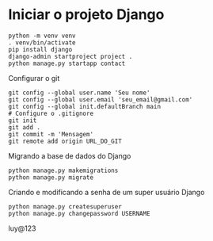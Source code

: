 # Iniciar o projeto Django

```terminal
python -m venv venv
. venv/bin/activate
pip install django
django-admin startproject project .
python manage.py startapp contact
```

Configurar o git

```terminal
git config --global user.name 'Seu nome'
git config --global user.email 'seu_email@gmail.com'
git config --global init.defaultBranch main
# Configure o .gitignore
git init
git add .
git commit -m 'Mensagem'
git remote add origin URL_DO_GIT
```

Migrando a base de dados do Django

```terminal
python manage.py makemigrations
python manage.py migrate
```

Criando e modificando a senha de um super usuário Django

```terminal
python manage.py createsuperuser
python manage.py changepassword USERNAME
```

luy@123

